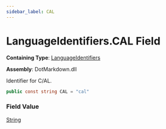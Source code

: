 ```yaml
---
sidebar_label: CAL
---
```


# LanguageIdentifiers\.CAL Field

**Containing Type**: [LanguageIdentifiers](../index.md)

**Assembly**: DotMarkdown\.dll

  
Identifier for C/AL\.

```csharp
public const string CAL = "cal"
```

### Field Value

[String](https://docs.microsoft.com/en-us/dotnet/api/system.string)

